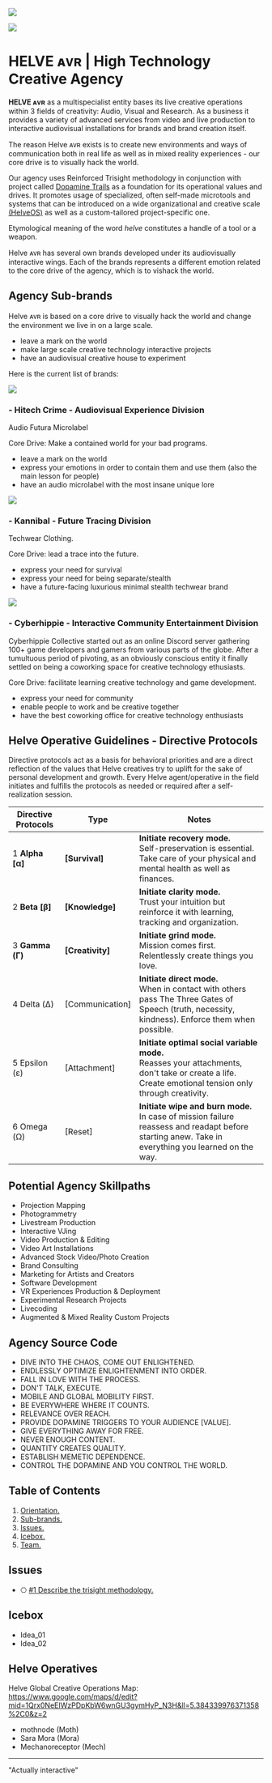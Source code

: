 ![](/assets/readme_visuals/helveavr_dark.png)

![](helve-banner.png)

<a name="orientation"></a>
# HELVE ᴀᴠʀ | High Technology Creative Agency  

**HELVE ᴀᴠʀ** as a multispecialist entity bases its live creative operations within 3 fields of creativity: Audio, Visual and Research. As a business it provides a variety of advanced services from video and live production to interactive audiovisual installations for brands and brand creation itself.

The reason Helve ᴀᴠʀ exists is to create new environments and ways of communication both in real life as well as in mixed reality experiences - our core drive is to visually hack the world.

Our agency uses Reinforced Trisight methodology in conjunction with project called [Dopamine Trails](https://github.com/HELVE/DOPAMINETRAILS) as a foundation for its operational values and drives. It promotes usage of specialized, often self-made microtools and systems that can be introduced on a wide organizational and creative scale [(HelveOS)](https://github.com/HELVE/helveOS) as well as a custom-tailored project-specific one.

Etymological meaning of the word *helve* constitutes a handle of a tool or a weapon.

Helve ᴀᴠʀ has several own brands developed under its audiovisually interactive wings. Each of the brands represents a different emotion related to the core drive of the agency, which is to vishack the world.

<a name="divisions"></a>
## Agency Sub-brands

Helve ᴀᴠʀ is based on a core drive to visually hack the world and change the environment we live in on a large scale.
- leave a mark on the world
- make large scale creative technology interactive projects
- have an audiovisual creative house to experiment

Here is the current list of brands:

![](assets/readme_visuals/example-dual-gallery.png)

### - **Hitech Crime - Audiovisual Experience Division** 

Audio Futura Microlabel 

Core Drive: Make a contained world for your bad programs.
- leave a mark on the world
- express your emotions in order to contain them and use them (also the main lesson for people)
- have an audio microlabel with the most insane unique lore

![](assets/readme_visuals/example-dual-gallery.png)

### - **Kannibal - Future Tracing Division** 

Techwear Clothing. 

Core Drive: lead a trace into the future.
- express your need for survival
- express your need for being separate/stealth
- have a future-facing luxurious minimal stealth techwear brand

![](assets/readme_visuals/example-dual-gallery.png)

### - **Cyberhippie - Interactive Community Entertainment Division**

Cyberhippie Collective started out as an online Discord server gathering 100+ game developers and gamers from various parts of the globe. After a tumultuous period of pivoting, as an obviously conscious entity it finally settled on being a coworking space for creative technology ethusiasts.

Core Drive: facilitate learning creative technology and game development.

- express your need for community
- enable people to work and be creative together
- have the best coworking office for creative technology enthusiasts

## Helve Operative Guidelines - Directive Protocols

Directive protocols act as a basis for behavioral priorities and are a direct reflection of the values that Helve creatives try to uplift for the sake of personal development and growth. Every Helve agent/operative in the field initiates and fulfills the protocols as needed or required after a self-realization session. 

Directive Protocols | Type | Notes
------------ | ------------- | -------------
1 **Alpha [α]** | **[Survival]** | **Initiate recovery mode.** <br> Self-preservation is essential. Take care of your physical and mental health as well as finances.
2 **Beta [β]** | **[Knowledge]** | **Initiate clarity mode.** <br> Trust your intuition but reinforce it with learning, tracking and organization. 
3 **Gamma (Γ)** | **[Creativity]** | **Initiate grind mode.** <br> Mission comes first. Relentlessly create things you love.
4 Delta (Δ) | [Communication] | **Initiate direct mode.** <br> When in contact with others pass The Three Gates of Speech (truth, necessity, kindness). Enforce them when possible.
5 Epsilon (ε) | [Attachment] | **Initiate optimal social variable mode.** <br> Reasses your attachments, don't take or create a life. Create emotional tension only through creativity.
6 Omega (Ω) | [Reset] | **Initiate wipe and burn mode.** <br> In case of mission failure reassess and readapt before starting anew. Take in everything you learned on the way.

## Potential Agency Skillpaths

* Projection Mapping
* Photogrammetry
* Livestream Production
* Interactive VJing
* Video Production & Editing 
* Video Art Installations
* Advanced Stock Video/Photo Creation 
* Brand Consulting 
* Marketing for Artists and Creators 
* Software Development
* VR Experiences Production & Deployment
* Experimental Research Projects
* Livecoding
* Augmented & Mixed Reality Custom Projects

## Agency Source Code

* DIVE INTO THE CHAOS, COME OUT ENLIGHTENED.
* ENDLESSLY OPTIMIZE ENLIGHTENMENT INTO ORDER.
* FALL IN LOVE WITH THE PROCESS.
* DON'T TALK, EXECUTE.
* MOBILE AND GLOBAL MOBILITY FIRST.
* BE EVERYWHERE WHERE IT COUNTS.
* RELEVANCE OVER REACH.
* PROVIDE DOPAMINE TRIGGERS TO YOUR AUDIENCE [VALUE].
* GIVE EVERYTHING AWAY FOR FREE.
* NEVER ENOUGH CONTENT.
* QUANTITY CREATES QUALITY.
* ESTABLISH MEMETIC DEPENDENCE.
* CONTROL THE DOPAMINE AND YOU CONTROL THE WORLD.


## Table of Contents
1. [Orientation.](#orientation)
2. [Sub-brands.](#divisions)
3. [Issues.](#issues)
4. [Icebox.](#icebox)
7. [Team.](#team)

<a name="issues"></a>
## Issues
+ ⎔ [#1 Describe the trisight methodology.](https://github.com/HELVE/helve-intro/issues/1)

<a name="icebox"></a>
## Icebox
+ Idea_01
+ Idea_02

<a name="team"></a>
## Helve Operatives
Helve Global Creative Operations Map: https://www.google.com/maps/d/edit?mid=1Qrx0NeEIWzPDpKbW6wnGU3gymHyP_N3H&ll=5.384339976371358%2C0&z=2

+ mothnode        (Moth)
+ Sara Mora       (Mora)
+ Mechanoreceptor (Mech)

---

"Actually interactive"

